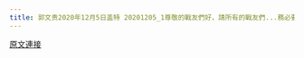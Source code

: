 ```yaml
---
title: 郭文贵2020年12月5日盖特 20201205_1尊敬的戰友們好，請所有的戰友們...務必要高度重視防範ÇÇP病毒...千萬不要再有任何僥幸心理，在未來的一定時間內各種災難將一個一個的到來，我們務必參照團結謹慎，
---
```


[原文連接](https://gnews.org/ThreadView/53482705)


